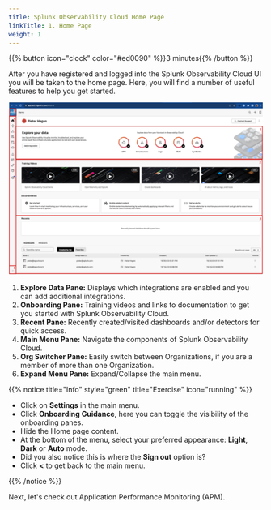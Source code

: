 ```yaml
---
title: Splunk Observability Cloud Home Page
linkTitle: 1. Home Page
weight: 1
---
```


{{% button icon="clock" color="#ed0090" %}}3 minutes{{% /button %}}

After you have registered and logged into the Splunk Observability Cloud UI you will be taken to the home page. Here, you will find a number of useful features to help you get started.

![home page](../images/home-screen.png?width=30vw)

1. **Explore Data Pane:** Displays which integrations are enabled and you can add additional integrations.
2. **Onboarding Pane:** Training videos and links to documentation to get you started with Splunk Observability Cloud.
3. **Recent Pane:** Recently created/visited dashboards and/or detectors for quick access.
4. **Main Menu Pane:** Navigate the components of Splunk Observability Cloud.
5. **Org Switcher Pane:** Easily switch between Organizations, if you are a member of more than one Organization.
6. **Expand Menu Pane:** Expand/Collapse the main menu.

{{% notice title="Info" style="green" title="Exercise" icon="running" %}}

* Click on **Settings** in the main menu.
* Click **Onboarding Guidance**, here you can toggle the visibility of the onboarding panes.
* Hide the Home page content.
* At the bottom of the menu, select your preferred appearance: **Light**, **Dark** or **Auto** mode.
* Did you also notice this is where the **Sign out** option is?
* Click **<** to get back to the main menu.

{{% /notice %}}

Next, let's check out Application Performance Monitoring (APM).
